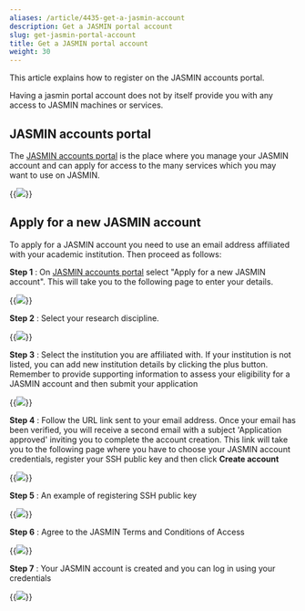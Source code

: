 ```yaml
---
aliases: /article/4435-get-a-jasmin-account
description: Get a JASMIN portal account
slug: get-jasmin-portal-account
title: Get a JASMIN portal account
weight: 30
---
```


This article explains how to register on the JASMIN accounts portal.

Having a jasmin portal account does not by itself provide you with any access to JASMIN machines or services.

## JASMIN accounts portal

The [JASMIN accounts portal](https://accounts.jasmin.ac.uk/) is the place where you manage your JASMIN account and can apply for access to the many services which you may want to use on JASMIN.

{{<image src="img/docs/get-jasmin-portal-account/file-cGUc81o2HG.png" caption="JASMIN accounts portal">}}

## Apply for a new JASMIN account

To apply for a JASMIN account you need to use an email address affiliated with your academic institution. Then proceed as follows:

**Step 1** : On [JASMIN accounts portal](https://accounts.jasmin.ac.uk/)
select "Apply for a new JASMIN account". This will take you to the following
page to enter your details.

{{<image src="img/docs/get-jasmin-portal-account/file-02LXgtpr1G.png" caption="Application details page">}}

**Step 2** : Select your research discipline.

{{<image src="img/docs/get-jasmin-portal-account/file-OBizwG5pAb.png" caption="Research discipline">}}

**Step 3** : Select the institution you are affiliated with. If your
institution is not listed, you can add new institution details by clicking the
plus button. Remember to provide supporting information to assess your
eligibility for a JASMIN account and then submit your application

{{<image src="img/docs/get-jasmin-portal-account/file-naVrzJTryc.png" caption="Select institution">}}

**Step 4** : Follow the URL link sent to your email address. Once your email
has been verified, you will receive a second email with a subject 'Application
approved' inviting you to complete the account creation. This link will take
you to the following page where you have to choose your JASMIN account
credentials, register your SSH public key and then click **Create
account**

{{<image src="img/docs/get-jasmin-portal-account/file-02LXgtpr1G.png" caption="Create account">}}

**Step 5** : An example of registering SSH public key

{{<image src="img/docs/get-jasmin-portal-account/file-nxDCKF4WAc.png" caption="Add public key">}}

**Step 6** : Agree to the JASMIN Terms and Conditions of Access

{{<image src="img/docs/get-jasmin-portal-account/file-RkGZaPnIVT.png" caption="Accept conditions of use">}}

**Step 7** : Your JASMIN account is created and you can log in using your
credentials

{{<image src="img/docs/get-jasmin-portal-account/file-pk5LZMFzVE.png" caption="Try login">}}
